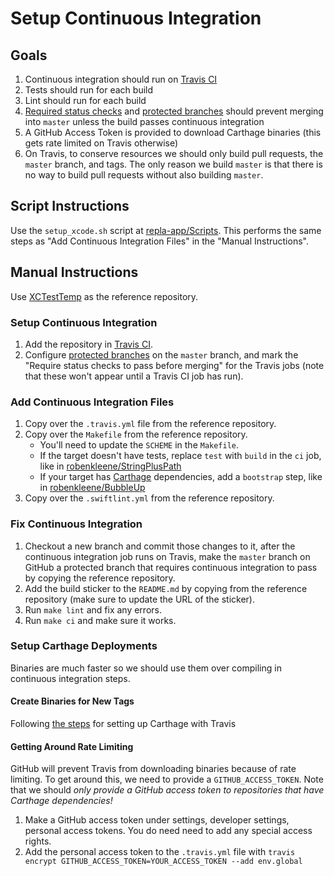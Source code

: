 # Setup Continuous Integration

## Goals

1. Continuous integration should run on [Travis CI](https://travis-ci.org/)
2. Tests should run for each build
3. Lint should run for each build
4. [Required status checks](https://help.github.com/articles/about-required-status-checks/) and [protected branches](https://help.github.com/articles/about-protected-branches/) should prevent merging into `master` unless the build passes continuous integration
5. A GitHub Access Token is provided to download Carthage binaries (this gets rate limited on Travis otherwise)
6. On Travis, to conserve resources we should only build pull requests, the `master` branch, and tags. The only reason we build `master` is that there is no way to build pull requests without also building `master`.

## Script Instructions

Use the `setup_xcode.sh` script at [repla-app/Scripts](https://github.com/thepotionlab/Scripts/). This performs the same steps as "Add Continuous Integration Files" in the "Manual Instructions".

## Manual Instructions

Use [XCTestTemp](https://github.com/robenkleene/XCTestTemp/tree/master) as the reference repository.

### Setup Continuous Integration

1. Add the repository in [Travis CI](https://travis-ci.org/).
2. Configure [protected branches](https://help.github.com/articles/configuring-protected-branches/) on the `master` branch, and mark the "Require status checks to pass before merging" for the Travis jobs (note that these won't appear until a Travis CI job has run).

### Add Continuous Integration Files

1. Copy over the `.travis.yml` file from the reference repository.
2. Copy over the `Makefile` from the reference repository.
	* You'll need to update the `SCHEME` in the `Makefile`.
	* If the target doesn't have tests, replace `test` with `build` in the `ci` job, like in [robenkleene/StringPlusPath](https://github.com/robenkleene/StringPlusPath/tree/master)
	* If your target has [Carthage](https://github.com/Carthage/Carthage) dependencies, add a `bootstrap` step, like in [robenkleene/BubbleUp](https://github.com/robenkleene/BubbleUp)
3. Copy over the `.swiftlint.yml` from the reference repository.

### Fix Continuous Integration

1. Checkout a new branch and commit those changes to it, after the continuous integration job runs on Travis, make the `master` branch on GitHub a protected branch that requires continuous integration to pass by copying the reference repository.
2. Add the build sticker to the `README.md` by copying from the reference repository (make sure to update the URL of the sticker).
3. Run `make lint` and fix any errors.
4. Run `make ci` and make sure it works.

### Setup Carthage Deployments

Binaries are much faster so we should use them over compiling in continuous integration steps.

#### Create Binaries for New Tags

Following [the steps](https://github.com/Carthage/Carthage#use-travis-ci-to-upload-your-tagged-prebuilt-frameworks) for setting up Carthage with Travis

#### Getting Around Rate Limiting

GitHub will prevent Travis from downloading binaries because of rate limiting. To get around this, we need to provide a `GITHUB_ACCESS_TOKEN`. Note that we should *only provide a GitHub access token to repositories that have Carthage dependencies!*

1. Make a GitHub access token under settings, developer settings, personal access tokens. You do need need to add any special access rights.
2. Add the personal access token to the `.travis.yml` file with `travis encrypt GITHUB_ACCESS_TOKEN=YOUR_ACCESS_TOKEN --add env.global`
